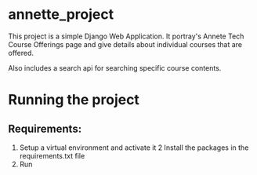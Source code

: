 # annette_project

This project is a simple Django Web Application. It portray's Annete Tech Course Offerings page and give details about individual courses that are offered. 

Also includes a search api for searching specific course contents. 

# Running the project
## Requirements:
  1. Setup a virtual environment and activate it
  2  Install the packages in the requirements.txt file
  3. Run 
  

